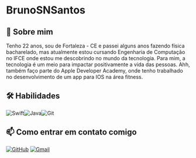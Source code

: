# BrunoSNSantos
## 🚀 Sobre mim
Tenho 22 anos, sou de Fortaleza - CE e passei alguns anos fazendo física bacharelado, mas atualmente estou cursando Engenharia de Computação no IFCE onde estou me descobrindo no mundo da tecnologia. Para mim, a tecnologia é um meio para impactar positivamente a vida das pessoas. Ahh, também faço parte do Apple Developer Academy, onde tenho trabalhado no desenvolvimento de um app para IOS na área fitness.  



## 🛠 Habilidades
![Swift](https://img.shields.io/badge/swift-F54A2A?style=for-the-badge&logo=swift&logoColor=white)![Java](https://img.shields.io/badge/java-%23ED8B00.svg?style=for-the-badge&logo=openjdk&logoColor=white)![Git](https://img.shields.io/badge/GIT-E44C30?style=for-the-badge&logo=git&logoColor=white)

## 📫 Como entrar em contato comigo
[![GitHub](https://img.shields.io/badge/GitHub-100000?style=for-the-badge&logo=github&logoColor=white)](https://github.com/BrunoSNSantos) [![Gmail](https://img.shields.io/badge/Gmail-333333?style=for-the-badge&logo=gmail&logoColor=red)](mailto:techbruno.santos@gmail.com)

